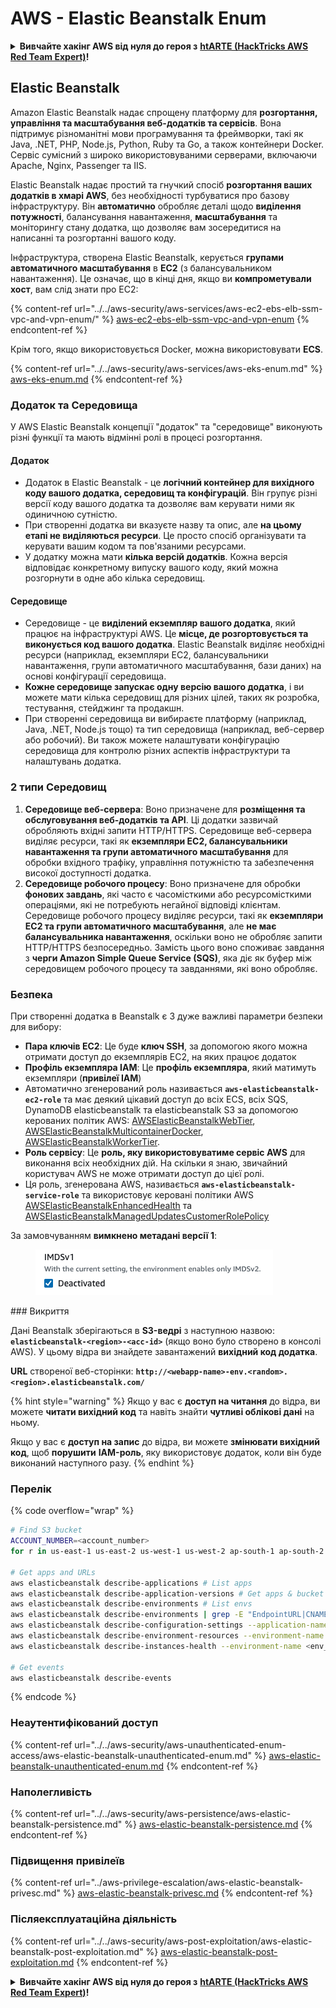 # AWS - Elastic Beanstalk Enum

<details>

<summary><strong>Вивчайте хакінг AWS від нуля до героя з</strong> <a href="https://training.hacktricks.xyz/courses/arte"><strong>htARTE (HackTricks AWS Red Team Expert)</strong></a><strong>!</strong></summary>

Інші способи підтримки HackTricks:

* Якщо ви хочете побачити вашу **компанію в рекламі на HackTricks** або **завантажити HackTricks у форматі PDF**, перевірте [**ПЛАНИ ПІДПИСКИ**](https://github.com/sponsors/carlospolop)!
* Отримайте [**офіційний PEASS & HackTricks мерч**](https://peass.creator-spring.com)
* Відкрийте для себе [**Сім'ю PEASS**](https://opensea.io/collection/the-peass-family), нашу колекцію ексклюзивних [**NFT**](https://opensea.io/collection/the-peass-family)
* **Приєднуйтесь до** 💬 [**групи Discord**](https://discord.gg/hRep4RUj7f) або [**групи telegram**](https://t.me/peass) або **слідкуйте** за нами на **Twitter** 🐦 [**@hacktricks_live**](https://twitter.com/hacktricks_live)**.**
* **Поділіться своїми хакерськими трюками, надсилайте PR до** [**HackTricks**](https://github.com/carlospolop/hacktricks) та [**HackTricks Cloud**](https://github.com/carlospolop/hacktricks-cloud) репозиторіїв.

</details>

## Elastic Beanstalk

Amazon Elastic Beanstalk надає спрощену платформу для **розгортання, управління та масштабування веб-додатків та сервісів**. Вона підтримує різноманітні мови програмування та фреймворки, такі як Java, .NET, PHP, Node.js, Python, Ruby та Go, а також контейнери Docker. Сервіс сумісний з широко використовуваними серверами, включаючи Apache, Nginx, Passenger та IIS.

Elastic Beanstalk надає простий та гнучкий спосіб **розгортання ваших додатків в хмарі AWS**, без необхідності турбуватися про базову інфраструктуру. Він **автоматично** обробляє деталі щодо **виділення потужності**, балансування навантаження, **масштабування** та моніторингу стану додатка, що дозволяє вам зосередитися на написанні та розгортанні вашого коду.

Інфраструктура, створена Elastic Beanstalk, керується **групами автоматичного масштабування** в **EC2** (з балансувальником навантаження). Це означає, що в кінці дня, якщо ви **компрометували хост**, вам слід знати про EC2:

{% content-ref url="../../aws-security/aws-services/aws-ec2-ebs-elb-ssm-vpc-and-vpn-enum/" %}
[aws-ec2-ebs-elb-ssm-vpc-and-vpn-enum](../../aws-security/aws-services/aws-ec2-ebs-elb-ssm-vpc-and-vpn-enum/)
{% endcontent-ref %}

Крім того, якщо використовується Docker, можна використовувати **ECS**.

{% content-ref url="../../aws-security/aws-services/aws-eks-enum.md" %}
[aws-eks-enum.md](../../aws-security/aws-services/aws-eks-enum.md)
{% endcontent-ref %}

### Додаток та Середовища

У AWS Elastic Beanstalk концепції "додаток" та "середовище" виконують різні функції та мають відмінні ролі в процесі розгортання.

#### Додаток

* Додаток в Elastic Beanstalk - це **логічний контейнер для вихідного коду вашого додатка, середовищ та конфігурацій**. Він групує різні версії коду вашого додатка та дозволяє вам керувати ними як одиничною сутністю.
* При створенні додатка ви вказуєте назву та опис, але **на цьому етапі не виділяються ресурси**. Це просто спосіб організувати та керувати вашим кодом та пов'язаними ресурсами.
* У додатку можна мати **кілька версій додатків**. Кожна версія відповідає конкретному випуску вашого коду, який можна розгорнути в одне або кілька середовищ.

#### Середовище

* Середовище - це **виділений екземпляр вашого додатка**, який працює на інфраструктурі AWS. Це **місце, де розгортовується та виконується код вашого додатка**. Elastic Beanstalk виділяє необхідні ресурси (наприклад, екземпляри EC2, балансувальники навантаження, групи автоматичного масштабування, бази даних) на основі конфігурації середовища.
* **Кожне середовище запускає одну версію вашого додатка**, і ви можете мати кілька середовищ для різних цілей, таких як розробка, тестування, стейджинг та продакшн.
* При створенні середовища ви вибираєте платформу (наприклад, Java, .NET, Node.js тощо) та тип середовища (наприклад, веб-сервер або робочий). Ви також можете налаштувати конфігурацію середовища для контролю різних аспектів інфраструктури та налаштувань додатка.

### 2 типи Середовищ

1. **Середовище веб-сервера**: Воно призначене для **розміщення та обслуговування веб-додатків та API**. Ці додатки зазвичай обробляють вхідні запити HTTP/HTTPS. Середовище веб-сервера виділяє ресурси, такі як **екземпляри EC2, балансувальники навантаження та групи автоматичного масштабування** для обробки вхідного трафіку, управління потужністю та забезпечення високої доступності додатка.
2. **Середовище робочого процесу**: Воно призначене для обробки **фонових завдань**, які часто є часомісткими або ресурсомісткими операціями, які не потребують негайної відповіді клієнтам. Середовище робочого процесу виділяє ресурси, такі як **екземпляри EC2 та групи автоматичного масштабування**, але **не має балансувальника навантаження**, оскільки воно не обробляє запити HTTP/HTTPS безпосередньо. Замість цього воно споживає завдання з **черги Amazon Simple Queue Service (SQS)**, яка діє як буфер між середовищем робочого процесу та завданнями, які воно обробляє.

### Безпека

При створенні додатка в Beanstalk є 3 дуже важливі параметри безпеки для вибору:

* **Пара ключів EC2**: Це буде **ключ SSH**, за допомогою якого можна отримати доступ до екземплярів EC2, на яких працює додаток
* **Профіль екземпляра IAM**: Це **профіль екземпляра**, який матимуть екземпляри (**привілеї IAM**)
* Автоматично згенерований роль називається **`aws-elasticbeanstalk-ec2-role`** та має деякий цікавий доступ до всіх ECS, всіх SQS, DynamoDB elasticbeanstalk та elasticbeanstalk S3 за допомогою керованих політик AWS: [AWSElasticBeanstalkWebTier](https://us-east-1.console.aws.amazon.com/iam/home#/policies/arn:aws:iam::aws:policy/AWSElasticBeanstalkWebTier), [AWSElasticBeanstalkMulticontainerDocker](https://us-east-1.console.aws.amazon.com/iam/home#/policies/arn:aws:iam::aws:policy/AWSElasticBeanstalkMulticontainerDocker), [AWSElasticBeanstalkWorkerTier](https://us-east-1.console.aws.amazon.com/iam/home#/policies/arn:aws:iam::aws:policy/AWSElasticBeanstalkWorkerTier).
* **Роль сервісу**: Це **роль, яку використовуватиме сервіс AWS** для виконання всіх необхідних дій. На скільки я знаю, звичайний користувач AWS не може отримати доступ до цієї ролі.
* Ця роль, згенерована AWS, називається **`aws-elasticbeanstalk-service-role`** та використовує керовані політики AWS [AWSElasticBeanstalkEnhancedHealth](https://us-east-1.console.aws.amazon.com/iam/home#/policies/arn:aws:iam::aws:policy/service-role/AWSElasticBeanstalkEnhancedHealth) та [AWSElasticBeanstalkManagedUpdatesCustomerRolePolicy](https://us-east-1.console.aws.amazon.com/iamv2/home?region=us-east-1#/roles/details/aws-elasticbeanstalk-service-role?section=permissions)

За замовчуванням **вимкнено метадані версії 1**:

<figure><img src="../../../.gitbook/assets/image (18) (1) (2).png" alt=""><figcaption></figcaption></figure>
### Викриття

Дані Beanstalk зберігаються в **S3-ведрі** з наступною назвою: **`elasticbeanstalk-<region>-<acc-id>`** (якщо воно було створено в консолі AWS). У цьому відра ви знайдете завантажений **вихідний код додатка**.

**URL** створеної веб-сторінки: **`http://<webapp-name>-env.<random>.<region>.elasticbeanstalk.com/`**

{% hint style="warning" %}
Якщо у вас є **доступ на читання** до відра, ви можете **читати вихідний код** та навіть знайти **чутливі облікові дані** на ньому.

Якщо у вас є **доступ на запис** до відра, ви можете **змінювати вихідний код**, щоб **порушити** **IAM-роль**, яку використовує додаток, коли він буде виконаний наступного разу.
{% endhint %}

### Перелік

{% code overflow="wrap" %}
```bash
# Find S3 bucket
ACCOUNT_NUMBER=<account_number>
for r in us-east-1 us-east-2 us-west-1 us-west-2 ap-south-1 ap-south-2 ap-northeast-1 ap-northeast-2 ap-northeast-3 ap-southeast-1 ap-southeast-2 ap-southeast-3 ca-central-1 eu-central-1 eu-central-2 eu-west-1 eu-west-2 eu-west-3 eu-north-1 sa-east-1 af-south-1 ap-east-1 eu-south-1 eu-south-2 me-south-1 me-central-1; do aws s3 ls elasticbeanstalk-$r-$ACCOUNT_NUMBER 2>/dev/null && echo "Found in: elasticbeanstalk-$r-$ACCOUNT_NUMBER"; done

# Get apps and URLs
aws elasticbeanstalk describe-applications # List apps
aws elasticbeanstalk describe-application-versions # Get apps & bucket name with source code
aws elasticbeanstalk describe-environments # List envs
aws elasticbeanstalk describe-environments | grep -E "EndpointURL|CNAME"
aws elasticbeanstalk describe-configuration-settings --application-name <app_name> --environment-name <env_name>
aws elasticbeanstalk describe-environment-resources --environment-name <env_name> # Get env info such as SQS used queues
aws elasticbeanstalk describe-instances-health --environment-name <env_name> # Get the instances of an environment

# Get events
aws elasticbeanstalk describe-events
```
{% endcode %}

### Неаутентифікований доступ

{% content-ref url="../../aws-security/aws-unauthenticated-enum-access/aws-elastic-beanstalk-unauthenticated-enum.md" %}
[aws-elastic-beanstalk-unauthenticated-enum.md](../../aws-security/aws-unauthenticated-enum-access/aws-elastic-beanstalk-unauthenticated-enum.md)
{% endcontent-ref %}

### Наполегливість

{% content-ref url="../../aws-security/aws-persistence/aws-elastic-beanstalk-persistence.md" %}
[aws-elastic-beanstalk-persistence.md](../../aws-security/aws-persistence/aws-elastic-beanstalk-persistence.md)
{% endcontent-ref %}

### Підвищення привілеїв

{% content-ref url="../aws-privilege-escalation/aws-elastic-beanstalk-privesc.md" %}
[aws-elastic-beanstalk-privesc.md](../aws-privilege-escalation/aws-elastic-beanstalk-privesc.md)
{% endcontent-ref %}

### Післяексплуатаційна діяльність

{% content-ref url="../../aws-security/aws-post-exploitation/aws-elastic-beanstalk-post-exploitation.md" %}
[aws-elastic-beanstalk-post-exploitation.md](../../aws-security/aws-post-exploitation/aws-elastic-beanstalk-post-exploitation.md)
{% endcontent-ref %}

<details>

<summary><strong>Вивчайте хакінг AWS від нуля до героя з</strong> <a href="https://training.hacktricks.xyz/courses/arte"><strong>htARTE (HackTricks AWS Red Team Expert)</strong></a><strong>!</strong></summary>

Інші способи підтримки HackTricks:

* Якщо ви хочете побачити вашу **компанію рекламовану в HackTricks** або **завантажити HackTricks у форматі PDF**, перевірте [**ПЛАНИ ПІДПИСКИ**](https://github.com/sponsors/carlospolop)!
* Отримайте [**офіційний PEASS & HackTricks мерч**](https://peass.creator-spring.com)
* Відкрийте для себе [**Сім'ю PEASS**](https://opensea.io/collection/the-peass-family), нашу колекцію ексклюзивних [**NFT**](https://opensea.io/collection/the-peass-family)
* **Приєднуйтесь до** 💬 [**групи Discord**](https://discord.gg/hRep4RUj7f) або [**групи telegram**](https://t.me/peass) або **слідкуйте** за нами на **Twitter** 🐦 [**@hacktricks_live**](https://twitter.com/hacktricks_live)**.**
* **Поділіться своїми хакерськими трюками, надсилайте PR до** [**HackTricks**](https://github.com/carlospolop/hacktricks) та [**HackTricks Cloud**](https://github.com/carlospolop/hacktricks-cloud) репозиторіїв GitHub.

</details>
